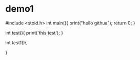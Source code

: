 # demo1
#include <stoid.h>
int main(){
  print("hello githua");
  return 0;
}


int test(){
  print('this test');
}


int test1(){
	
}